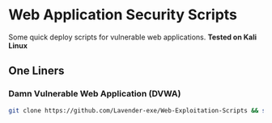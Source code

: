 # Web Application Security Scripts

Some quick deploy scripts for vulnerable web applications. <b>Tested on Kali Linux</b>

## One Liners

### Damn Vulnerable Web Application (DVWA)
```bash
git clone https://github.com/Lavender-exe/Web-Exploitation-Scripts && sudo bash Web-Exploitation-Scripts/dvwa_install.sh
```
